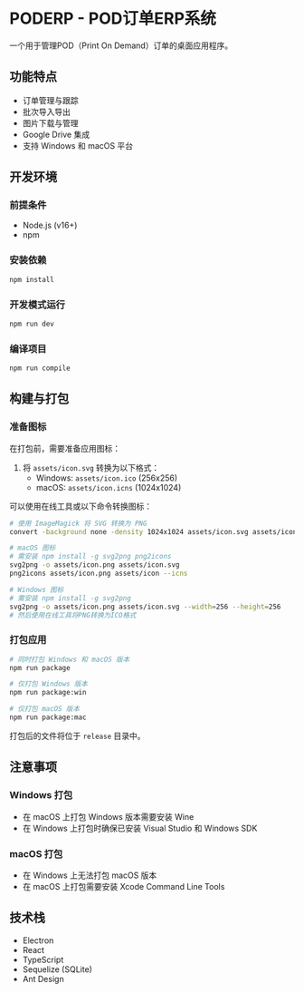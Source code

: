 # PODERP - POD订单ERP系统

一个用于管理POD（Print On Demand）订单的桌面应用程序。

## 功能特点

- 订单管理与跟踪
- 批次导入导出
- 图片下载与管理
- Google Drive 集成
- 支持 Windows 和 macOS 平台

## 开发环境

### 前提条件

- Node.js (v16+)
- npm

### 安装依赖

```bash
npm install
```

### 开发模式运行

```bash
npm run dev
```

### 编译项目

```bash
npm run compile
```

## 构建与打包

### 准备图标

在打包前，需要准备应用图标：

1. 将 `assets/icon.svg` 转换为以下格式：
   - Windows: `assets/icon.ico` (256x256)
   - macOS: `assets/icon.icns` (1024x1024)

可以使用在线工具或以下命令转换图标：

```bash
# 使用 ImageMagick 将 SVG 转换为 PNG
convert -background none -density 1024x1024 assets/icon.svg assets/icon.png

# macOS 图标
# 需安装 npm install -g svg2png png2icons
svg2png -o assets/icon.png assets/icon.svg
png2icons assets/icon.png assets/icon --icns

# Windows 图标
# 需安装 npm install -g svg2png
svg2png -o assets/icon.png assets/icon.svg --width=256 --height=256
# 然后使用在线工具将PNG转换为ICO格式
```

### 打包应用

```bash
# 同时打包 Windows 和 macOS 版本
npm run package

# 仅打包 Windows 版本
npm run package:win

# 仅打包 macOS 版本
npm run package:mac
```

打包后的文件将位于 `release` 目录中。

## 注意事项

### Windows 打包

- 在 macOS 上打包 Windows 版本需要安装 Wine
- 在 Windows 上打包时确保已安装 Visual Studio 和 Windows SDK

### macOS 打包 

- 在 Windows 上无法打包 macOS 版本
- 在 macOS 上打包需要安装 Xcode Command Line Tools

## 技术栈

- Electron
- React
- TypeScript
- Sequelize (SQLite)
- Ant Design 
